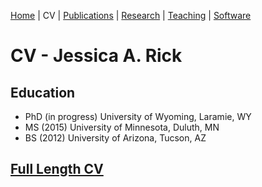 [Home](https://jessicarick.github.io/testweb) | CV | [Publications](../publications/pubs.html) | [Research](../research/research.html) | [Teaching](../teaching/teaching.html) | [Software](../software/tools.html)

# CV - Jessica A. Rick

## Education

- PhD (in progress) University of Wyoming, Laramie, WY
- MS (2015) University of Minnesota, Duluth, MN
- BS (2012) University of Arizona, Tucson, AZ

## [Full Length CV](cv.pdf)